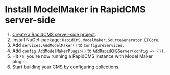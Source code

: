 # Install ModelMaker in RapidCMS server-side

1. [Create a RapidCMS server-side project](SETUP_SERVERSIDE.md).
2. Install NuGet-package: `RapidCMS.ModelMaker.SourceGenerator.EFCore`.
3. Add `services.AddModelMaker()` to `ConfigureServices`.
4. Add `config.AddModelMakerPlugin()` to `AddRapidCMSServer(config => {})`.
5. Hit `F5`: you're now running a RapidCMS instance with Model Maker plugin. 
6. Start building your CMS by configuring collections.